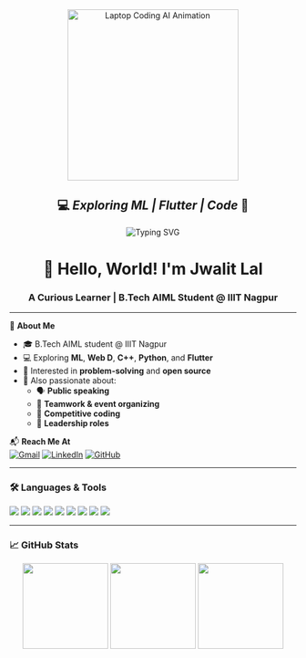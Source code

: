 <!-- Animated GIF (AI + Coding theme) -->
<div align="center">
  <img src="https://github.com/JWALIT-24/JWALIT-24/assets/YOUR_GIF.gif" width="300" alt="Laptop Coding AI Animation" />
</div>

<h2 align="center">
  <span>💻</span> <strong><em>Exploring ML | Flutter | Code</em></strong> <span>🧠</span>
</h2>

<!-- Typing Text -->
<div align="center">
  <img src="https://readme-typing-svg.demolab.com?font=Fira+Code&size=28&pause=1000&center=true&vCenter=true&width=500&lines=Hey!+I'm+Jwalit+Lal;A+Tech+Explorer+%F0%9F%9A%80;Learning+ML+and+Flutter" alt="Typing SVG" />
</div>

<h1 align="center">👋 Hello, World! I'm Jwalit Lal</h1>
<h3 align="center">A Curious Learner | B.Tech AIML Student @ IIIT Nagpur</h3>

---

🌟 **About Me**
- 🎓 B.Tech AIML student @ IIIT Nagpur  
- 💻 Exploring **ML**, **Web D**, **C++**, **Python**, and **Flutter**
- 🚀 Interested in **problem-solving** and **open source**
- 🎯 Also passionate about:
  - 🗣️ **Public speaking**
  - 🤝 **Teamwork & event organizing**
  - 🧠 **Competitive coding**
  - 🧭 **Leadership roles**

📬 **Reach Me At**  
[![Gmail](https://img.shields.io/badge/Gmail-D14836?style=flat&logo=gmail&logoColor=white)](mailto:jwalitlal7@gmail.com)
[![LinkedIn](https://img.shields.io/badge/LinkedIn-blue?style=flat&logo=linkedin&logoColor=white)](https://www.linkedin.com/in/jwalitlal)
[![GitHub](https://img.shields.io/badge/GitHub-black?style=flat&logo=github&logoColor=white)](https://github.com/JWALIT-24)

---

### 🛠️ Languages & Tools

<p align="left">
  <img src="https://img.shields.io/badge/Python-3670A0?style=for-the-badge&logo=python&logoColor=yellow" />
  <img src="https://img.shields.io/badge/C++-00599C?style=for-the-badge&logo=c%2B%2B&logoColor=white" />
  <img src="https://img.shields.io/badge/Flutter-02569B?style=for-the-badge&logo=flutter&logoColor=white" />
  <img src="https://img.shields.io/badge/Dart-0175C2?style=for-the-badge&logo=dart&logoColor=white" />
  <img src="https://img.shields.io/badge/HTML-E34F26?style=for-the-badge&logo=html5&logoColor=white" />
  <img src="https://img.shields.io/badge/CSS-1572B6?style=for-the-badge&logo=css3&logoColor=white" />
  <img src="https://img.shields.io/badge/JavaScript-F7DF1E?style=for-the-badge&logo=javascript&logoColor=black" />
  <img src="https://img.shields.io/badge/Git-F05032?style=for-the-badge&logo=git&logoColor=white" />
  <img src="https://img.shields.io/badge/MySQL-4479A1?style=for-the-badge&logo=mysql&logoColor=white" />
</p>

---

### 📈 GitHub Stats

<div align="center">
  <img src="https://github-readme-stats.vercel.app/api?username=JWALIT-24&show_icons=true&theme=tokyonight&hide_border=false" height="150" />
  <img src="https://streak-stats.demolab.com/?user=JWALIT-24&theme=tokyonight&hide_border=false" height="150" />
  <img src="https://github-readme-stats.vercel.app/api/top-langs/?username=JWALIT-24&layout=compact&theme=tokyonight&hide_border=false" height="150"/>
</div>

